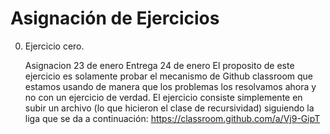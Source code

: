 # Asignación de Ejercicios

0. Ejercicio cero.

    Asignacion 23 de enero
    Entrega 24 de enero
El proposito de este ejercicio es solamente probar el mecanismo de Github classroom que estamos usando de manera que los problemas los resolvamos ahora y no con un ejercicio de verdad. El ejercicio consiste simplemente en subir un archivo (lo que hicieron el clase de recursividad) siguiendo la liga que se da a continuación: 
     https://classroom.github.com/a/Vj9-GipT
